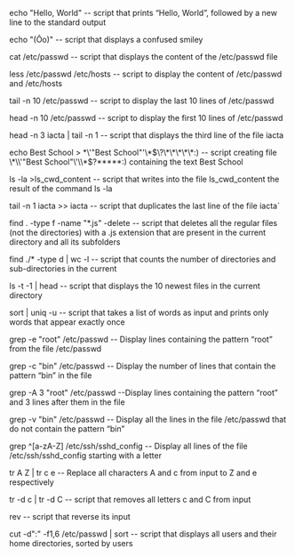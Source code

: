 echo "Hello, World" -- script that prints “Hello, World”, followed by a new line to the standard output

echo "(Ôo)" -- script that displays a confused smiley

cat /etc/passwd -- script that displays the content of the /etc/passwd file

less /etc/passwd /etc/hosts -- script to display the content of /etc/passwd and /etc/hosts

tail -n 10 /etc/passwd -- script to display the last 10 lines of /etc/passwd

head -n 10 /etc/passwd -- script to display the first 10 lines of /etc/passwd

head -n 3 iacta | tail -n 1 -- script that displays the third line of the file iacta

echo Best School > \*\\'"Best School"\'\\*$\?\*\*\*\*\*:) -- script creating file \*\\'"Best School"\'\\*$\?\*\*\*\*\*:) containing the text Best School

ls -la >ls_cwd_content -- script that writes into the file ls_cwd_content the result of the command ls -la

tail -n 1 iacta >> iacta -- script that duplicates the last line of the file iacta`

find . -type f -name "*.js" -delete -- script that deletes all the regular files (not the directories) with a .js extension that are present in the current directory and all its subfolders

find ./* -type d | wc -l -- script that counts the number of directories and sub-directories in the current

ls -t -1 | head -- script that displays the 10 newest files in the current directory

sort | uniq -u -- script that takes a list of words as input and prints only words that appear exactly once

grep -e "root" /etc/passwd -- Display lines containing the pattern “root” from the file /etc/passwd

grep -c "bin" /etc/passwd -- Display the number of lines that contain the pattern “bin” in the file

grep -A 3 "root" /etc/passwd --Display lines containing the pattern “root” and 3 lines after them in the file

grep -v "bin" /etc/passwd -- Display all the lines in the file /etc/passwd that do not contain the pattern “bin”

grep ^[a-zA-Z] /etc/ssh/sshd_config -- Display all lines of the file /etc/ssh/sshd_config starting with a letter

tr A Z | tr c e -- Replace all characters A and c from input to Z and e respectively

tr -d c | tr -d C -- script that removes all letters c and C from input

rev -- script that reverse its input

cut -d":" -f1,6 /etc/passwd | sort -- script that displays all users and their home directories, sorted by users
